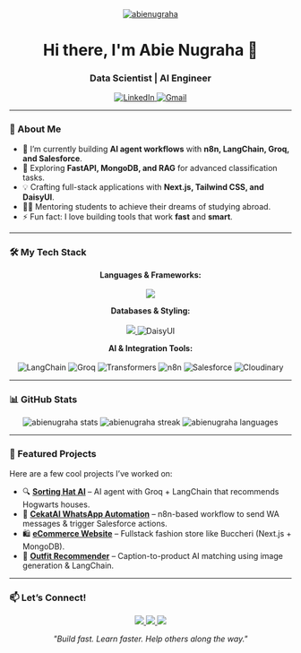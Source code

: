 <div align="center">
  <a href="https://github.com/Aabie">
    <img src="https://komarev.com/ghpvc/?username=abienugraha&label=Profile%20views&color=0e75b6&style=flat-square" alt="abienugraha" />
  </a>
</div>

<h1 align="center">Hi there, I'm Abie Nugraha 👋</h1>
<h3 align="center">Data Scientist | AI Engineer</h3>

<p align="center">
  <a href="https://www.linkedin.com/in/aabienugraha/" target="_blank">
    <img src="https://img.shields.io/badge/LinkedIn-0077B5?style=for-the-badge&logo=linkedin&logoColor=white" alt="LinkedIn">
  </a>
  <a href="mailto:aabienugraha@gmail.com" target="_blank">
    <img src="https://img.shields.io/badge/Gmail-D14836?style=for-the-badge&logo=gmail&logoColor=white" alt="Gmail">
  </a>
</p>

---

### 🚀 About Me

- 🔭 I’m currently building **AI agent workflows** with **n8n, LangChain, Groq, and Salesforce**.
- 🌱 Exploring **FastAPI, MongoDB, and RAG** for advanced classification tasks.
- 💡 Crafting full-stack applications with **Next.js, Tailwind CSS, and DaisyUI**.
- 👨‍🏫 Mentoring students to achieve their dreams of studying abroad.
- ⚡ Fun fact: I love building tools that work **fast** and **smart**.

---

### 🛠️ My Tech Stack

<p align="center">
  <strong>Languages & Frameworks:</strong><br><br>
  <a href="https://skillicons.dev/icons?i=python,ts,js,react,nextjs,fastapi,flask,nodejs,express" target="_blank">
    <img src="https://skillicons.dev/icons?i=python,ts,js,react,nextjs,fastapi,flask,nodejs,express" />
  </a>
</p>
<p align="center">
  <strong>Databases & Styling:</strong><br><br>
  <a href="https://skillicons.dev/icons?i=mongodb,postgres,tailwind" target="_blank">
    <img src="https://skillicons.dev/icons?i=mongodb,postgres,tailwind" />
  </a>
  <img src="https://img.shields.io/badge/daisyui-1992d4?style=for-the-badge&logo=daisyui&logoColor=white" alt="DaisyUI" />
</p>
<p align="center">
  <strong>AI & Integration Tools:</strong><br><br>
  <img src="https://img.shields.io/badge/LangChain-00C65E?style=for-the-badge" alt="LangChain" />
  <img src="https://img.shields.io/badge/Groq-FFD21E?style=for-the-badge" alt="Groq" />
  <img src="https://img.shields.io/badge/Transformers-FFD21E?style=for-the-badge&logo=hugging-face&logoColor=black" alt="Transformers" />
  <img src="https://img.shields.io/badge/n8n-121212?style=for-the-badge&logo=n8n&logoColor=white" alt="n8n" />
  <img src="https://img.shields.io/badge/Salesforce-00A1E0?style=for-the-badge&logo=salesforce&logoColor=white" alt="Salesforce" />
  <img src="https://img.shields.io/badge/Cloudinary-3448C5?style=for-the-badge&logo=cloudinary&logoColor=white" alt="Cloudinary" />
</p>

---

### 📊 GitHub Stats

<p align="center">
  <img src="https://github-readme-stats.vercel.app/api?username=abienugraha&show_icons=true&theme=transparent&hide_border=true" alt="abienugraha stats" />
  <img src="https://github-readme-streak-stats.herokuapp.com/?user=abienugraha&theme=transparent&hide_border=true" alt="abienugraha streak" />
  <img src="https://github-readme-stats.vercel.app/api/top-langs/?username=abienugraha&layout=compact&theme=transparent&hide_border=true" alt="abienugraha languages" />
</p>

---

### 📌 Featured Projects

Here are a few cool projects I’ve worked on:

- 🔍 [**Sorting Hat AI**](https://github.com/abienugraha/sorting-hat-ai) – AI agent with Groq + LangChain that recommends Hogwarts houses.
- 💬 [**CekatAI WhatsApp Automation**](https://github.com/abienugraha/cekat-ai-workflows) – n8n-based workflow to send WA messages & trigger Salesforce actions.
- 🛍️ [**eCommerce Website**](https://github.com/abienugraha/ecommerce-nextjs) – Fullstack fashion store like Buccheri (Next.js + MongoDB).
- 🧠 [**Outfit Recommender**](https://github.com/abienugraha/outfit-recommender) – Caption-to-product AI matching using image generation & LangChain.

---

### 📫 Let’s Connect!

<p align="center">
  <a href="https://abienugraha.dev" target="_blank">
    <img src="https://img.shields.io/badge/Portfolio-252525?style=for-the-badge&logo=About.me&logoColor=white" />
  </a>
  <a href="https://linkedin.com/in/abienugraha" target="_blank">
    <img src="https://img.shields.io/badge/LinkedIn-0077B5?style=for-the-badge&logo=linkedin&logoColor=white" />
  </a>
  <a href="mailto:abienugraha.dev@gmail.com">
    <img src="https://img.shields.io/badge/Gmail-D14836?style=for-the-badge&logo=gmail&logoColor=white" />
  </a>
</p>

<p align="center">
  <i>"Build fast. Learn faster. Help others along the way."</i>
</p>
